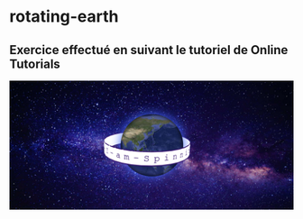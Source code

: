 # rotating-earth

## Exercice effectué en suivant le tutoriel de Online Tutorials


![alt text](https://github.com/m-mrzl/rotating-earth/blob/main/RotatingEarth.png "Rotating Earth")

